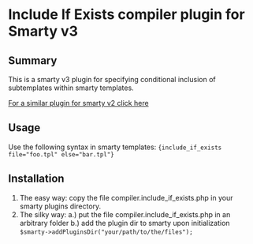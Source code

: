 Include If Exists compiler plugin for Smarty v3
=====

Summary
---

This is a smarty v3 plugin for specifying conditional inclusion of subtemplates within smarty templates.

[For a similar plugin for smarty v2 click here](http://code.google.com/p/smartyplugin-include-if-exists/)

Usage
---

Use the following syntax in smarty templates: `{include_if_exists file="foo.tpl" else="bar.tpl"}`

Installation
---

1. The easy way: copy the file compiler.include_if_exists.php in your smarty plugins directory.
2. The silky way:
    a.) put the file compiler.include_if_exists.php in an arbitrary folder
    b.) add the plugin dir to smarty upon initialization `$smarty->addPluginsDir("your/path/to/the/files");`
